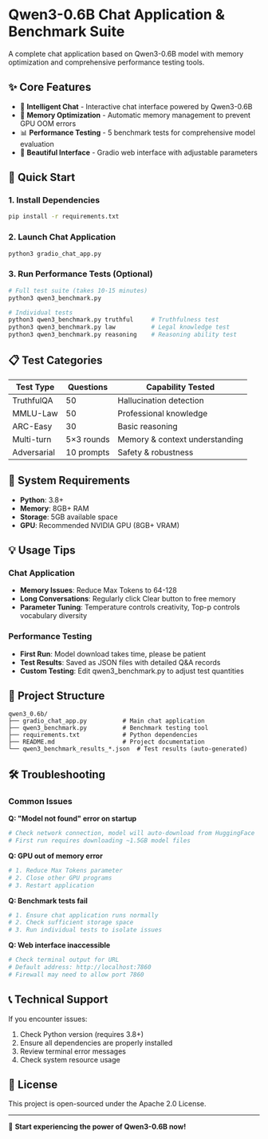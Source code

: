 # Qwen3-0.6B Chat Application & Benchmark Suite

A complete chat application based on Qwen3-0.6B model with memory optimization and comprehensive performance testing tools.

## ✨ Core Features

- 🤖 **Intelligent Chat** - Interactive chat interface powered by Qwen3-0.6B
- 🔧 **Memory Optimization** - Automatic memory management to prevent GPU OOM errors
- 📊 **Performance Testing** - 5 benchmark tests for comprehensive model evaluation
- 🎨 **Beautiful Interface** - Gradio web interface with adjustable parameters

## 🚀 Quick Start

### 1. Install Dependencies

```bash
pip install -r requirements.txt
```

### 2. Launch Chat Application

```bash
python3 gradio_chat_app.py
```


### 3. Run Performance Tests (Optional)

```bash
# Full test suite (takes 10-15 minutes)
python3 qwen3_benchmark.py

# Individual tests
python3 qwen3_benchmark.py truthful     # Truthfulness test
python3 qwen3_benchmark.py law          # Legal knowledge test
python3 qwen3_benchmark.py reasoning    # Reasoning ability test
```

## 📋 Test Categories

| Test Type | Questions | Capability Tested |
|-----------|-----------|-------------------|
| TruthfulQA | 50 | Hallucination detection |
| MMLU-Law | 50 | Professional knowledge |
| ARC-Easy | 30 | Basic reasoning |
| Multi-turn | 5×3 rounds | Memory & context understanding |
| Adversarial | 10 prompts | Safety & robustness |

## 🔧 System Requirements

- **Python**: 3.8+
- **Memory**: 8GB+ RAM
- **Storage**: 5GB available space
- **GPU**: Recommended NVIDIA GPU (8GB+ VRAM)

## 💡 Usage Tips

### Chat Application
- **Memory Issues**: Reduce Max Tokens to 64-128
- **Long Conversations**: Regularly click Clear button to free memory
- **Parameter Tuning**: Temperature controls creativity, Top-p controls vocabulary diversity

### Performance Testing
- **First Run**: Model download takes time, please be patient
- **Test Results**: Saved as JSON files with detailed Q&A records
- **Custom Testing**: Edit qwen3_benchmark.py to adjust test quantities

## 📁 Project Structure

```
qwen3_0.6b/
├── gradio_chat_app.py          # Main chat application
├── qwen3_benchmark.py          # Benchmark testing tool
├── requirements.txt            # Python dependencies
├── README.md                   # Project documentation
└── qwen3_benchmark_results_*.json  # Test results (auto-generated)
```

## 🛠️ Troubleshooting

### Common Issues

**Q: "Model not found" error on startup**
```bash
# Check network connection, model will auto-download from HuggingFace
# First run requires downloading ~1.5GB model files
```

**Q: GPU out of memory error**
```bash
# 1. Reduce Max Tokens parameter
# 2. Close other GPU programs
# 3. Restart application
```

**Q: Benchmark tests fail**
```bash
# 1. Ensure chat application runs normally
# 2. Check sufficient storage space
# 3. Run individual tests to isolate issues
```

**Q: Web interface inaccessible**
```bash
# Check terminal output for URL
# Default address: http://localhost:7860
# Firewall may need to allow port 7860
```

## 📞 Technical Support

If you encounter issues:
1. Check Python version (requires 3.8+)
2. Ensure all dependencies are properly installed
3. Review terminal error messages
4. Check system resource usage

## 📄 License

This project is open-sourced under the Apache 2.0 License.

---

🌟 **Start experiencing the power of Qwen3-0.6B now!** 
